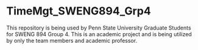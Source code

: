 # TimeMgt_SWENG894_Grp4
This repository is being used by Penn State University Graduate Students for SWENG 894 Group 4. This is an academic project and is being utilized by only the team members and academic professor. 
